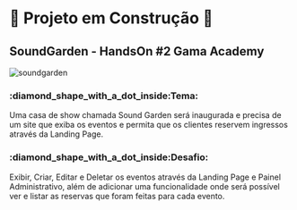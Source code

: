 # :construction: Projeto em Construção :construction:

## SoundGarden - HandsOn #2 Gama Academy

![soundgarden](https://user-images.githubusercontent.com/99617992/191146839-2d2289a7-a3df-431d-b7ab-74830a16654c.png)

<h3>:diamond_shape_with_a_dot_inside:Tema:</h3> 
<p>Uma casa de show chamada Sound Garden será inaugurada e precisa de um site que exiba os eventos e permita que os clientes reservem ingressos através da Landing Page.</p>

<h3>:diamond_shape_with_a_dot_inside:Desafio:</h3>
<p>Exibir, Criar, Editar e Deletar os eventos através da Landing Page e Painel Administrativo, além de adicionar uma funcionalidade onde será possível ver e listar as reservas que foram feitas para cada evento.</p>



